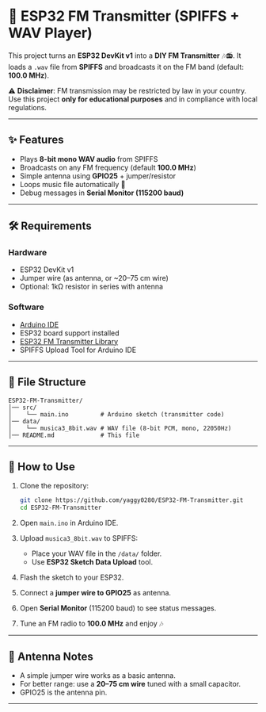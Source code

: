 
# 📡 ESP32 FM Transmitter (SPIFFS + WAV Player)

This project turns an **ESP32 DevKit v1** into a **DIY FM Transmitter** 🎶📻.
It loads a `.wav` file from **SPIFFS** and broadcasts it on the FM band (default: **100.0 MHz**).

⚠️ **Disclaimer**: FM transmission may be restricted by law in your country. Use this project **only for educational purposes** and in compliance with local regulations.

---

## ✨ Features

* Plays **8-bit mono WAV audio** from SPIFFS
* Broadcasts on any FM frequency (default **100.0 MHz**)
* Simple antenna using **GPIO25** + jumper/resistor
* Loops music file automatically 🎵
* Debug messages in **Serial Monitor (115200 baud)**

---

## 🛠️ Requirements

### Hardware

* ESP32 DevKit v1
* Jumper wire (as antenna, or \~20–75 cm wire)
* Optional: 1kΩ resistor in series with antenna

### Software

* [Arduino IDE](https://www.arduino.cc/en/software)
* ESP32 board support installed
* [ESP32 FM Transmitter Library](https://github.com/Alexxdal/ESP32FMRadio)
* SPIFFS Upload Tool for Arduino IDE

---

## 📂 File Structure

```
ESP32-FM-Transmitter/
│── src/
│    └── main.ino         # Arduino sketch (transmitter code)
│── data/
│    └── musica3_8bit.wav # WAV file (8-bit PCM, mono, 22050Hz)
│── README.md             # This file
```

---

## 🚀 How to Use

1. Clone the repository:

   ```bash
   git clone https://github.com/yaggy0280/ESP32-FM-Transmitter.git
   cd ESP32-FM-Transmitter
   ```

2. Open `main.ino` in Arduino IDE.

3. Upload `musica3_8bit.wav` to SPIFFS:

   * Place your WAV file in the `/data/` folder.
   * Use **ESP32 Sketch Data Upload** tool.

4. Flash the sketch to your ESP32.

5. Connect a **jumper wire to GPIO25** as antenna.

6. Open **Serial Monitor** (115200 baud) to see status messages.

7. Tune an FM radio to **100.0 MHz** and enjoy 🎶

---

## 📡 Antenna Notes

* A simple jumper wire works as a basic antenna.
* For better range: use a **20–75 cm wire** tuned with a small capacitor.
* GPIO25 is the antenna pin.

---

